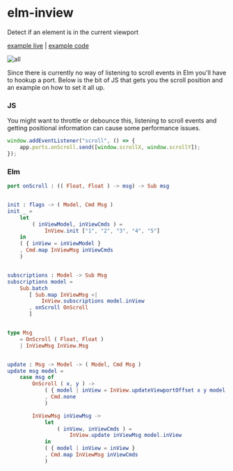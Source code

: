 # elm-inview
Detect if an element is in the current viewport

[example live](https://rl-king.github.io/elm-inview-example/) |
[example code](https://github.com/rl-king/elm-inview-example)

![all](https://rl-king.github.io/elm-inview-example/illustrations/All.svg)

Since there is currently no way of listening to scroll events in Elm you'll have to hookup a port. Below is the bit of JS that gets you the scroll position and an example on how to set it all up.

### JS
You might want to throttle or debounce this, listening to scroll events and getting positional information can cause some performance issues.
```js
window.addEventListener("scroll", () => {
    app.ports.onScroll.send([window.scrollX, window.scrollY]);
});
```

### Elm
```elm
port onScroll : (( Float, Float ) -> msg) -> Sub msg


init : flags -> ( Model, Cmd Msg )
init _ =
    let
        ( inViewModel, inViewCmds ) =
            InView.init ["1", "2", "3", "4", "5"]
    in
    ( { inView = inViewModel }
    , Cmd.map InViewMsg inViewCmds
    )


subscriptions : Model -> Sub Msg
subscriptions model =
    Sub.batch
       [ Sub.map InViewMsg <|
           InView.subscriptions model.inView
       , onScroll OnScroll
       ]


type Msg
    = OnScroll ( Float, Float )
    | InViewMsg InView.Msg


update : Msg -> Model -> ( Model, Cmd Msg )
update msg model =
    case msg of
        OnScroll ( x, y ) ->
            ( { model | inView = InView.updateViewportOffset x y model.inView }
            , Cmd.none
            )

        InViewMsg inViewMsg ->
            let
                ( inView, inViewCmds ) =
                    InView.update inViewMsg model.inView
            in
            ( { model | inView = inView }
            , Cmd.map InViewMsg inViewCmds
            )
```
